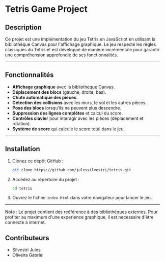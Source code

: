 # Tetris Game Project

## Description

Ce projet est une implémentation du jeu Tetris en JavaScript en utilisant la bibliothèque Canvas pour l'affichage graphique. Le jeu respecte les règles classiques du Tetris et est développé de manière incrémentale pour garantir une compréhension approfondie de ses fonctionnalités.

---

## Fonctionnalités

- **Affichage graphique** avec la bibliothèque Canvas.
- **Déplacement des blocs** (gauche, droite, bas).
- **Chute automatique des pièces.**
- **Détection des collisions** avec les murs, le sol et les autres pièces.
- **Pose des blocs** lorsqu'ils ne peuvent plus descendre.
- **Suppression des lignes complètes** et calcul du score.
- **Contrôles clavier** pour interagir avec les pièces (déplacement et rotation).
- **Système de score** qui calcule le score total dans le jeu.

---

## Installation

1. Clonez ce dépôt GitHub :

   ```bash
   git clone https://github.com/julessilvestri/tetris.git
   ```

2. Accédez au répertoire du projet :

   ```bash
   cd tetris
   ```

3. Ouvrez le fichier `index.html` dans votre navigateur pour lancer le jeu.

---

Note : Le projet contient des reéférence à des bibliothèques externes. Pour profiter au maximum d'une experience graphique, il est necessaire d'être connecté à internet.

## Contributeurs

- Silvestri Jules  
- Oliveira Gabriel
